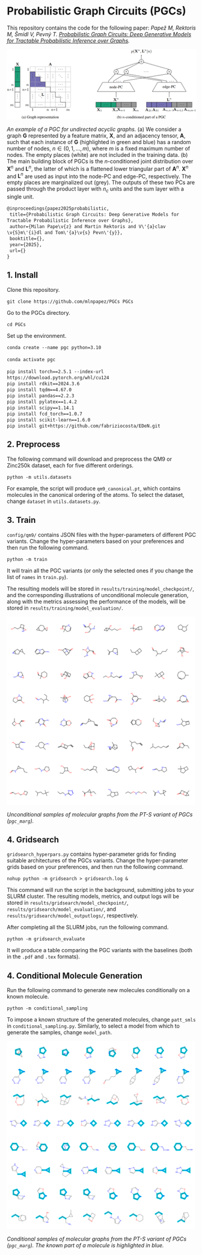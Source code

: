 # Probabilistic Graph Circuits (PGCs)

This repository contains the code for the following paper: *Papež M, Rektoris M, Šmídl V, Pevný T. [Probabilistic Graph Circuits: Deep Generative Models for Tractable Probabilistic Inference over Graphs]().*

<!-- ![](plots/pgc.png "An example of a PGC for undirected acyclic graphs.") -->

<img src="plots/pgc.png"/>

*An example of a PGC for undirected acyclic graphs.* (a) We consider a graph $`\mathbf{G}`$ represented by a feature matrix, $`\mathbf{X}`$, and an adjacency tensor, $`\mathbf{A}`$, such that each instance of $`\mathbf{G}`$ (highlighted in green and blue) has a random number of nodes, $`n\in(0,1,\ldots,m)`$, where $`m`$ is a fixed maximum number of nodes. The empty places (white) are not included in the training data. (b) The main building block of PGCs is the $`n`$-conditioned joint distribution over $`\mathbf{X}^n`$ and $`\mathbf{L}^n`$, the latter of which is a flattened lower triangular part of $`\mathbf{A}^n`$. $`\mathbf{X}^n`$ and $`\mathbf{L}^n`$ are used as input into the node-PC and edge-PC, respectively. The empty places are marginalized out (grey). The outputs of these two PCs are passed through the product layer with $`n_c`$ units and the sum layer with a single unit.

```
@inproceedings{papez2025probabilistic,
 title={Probabilistic Graph Circuits: Deep Generative Models for Tractable Probabilistic Inference over Graphs},
 author={Milan Pape\v{z} and Martin Rektoris and V\'{a}clav \v{S}m\'{i}dl and Tom\'{a}\v{s} Pevn\'{y}},
 booktitle={},
 year={2025},
 url={}
}
```

## 1. Install

Clone this repository.
```
git clone https://github.com/mlnpapez/PGCs PGCs
```

Go to the PGCs directory.
```
cd PGCs
```

Set up the environment.
```
conda create --name pgc python=3.10

conda activate pgc

pip install torch==2.5.1 --index-url https://download.pytorch.org/whl/cu124
pip install rdkit==2024.3.6
pip install tqdm==4.67.0
pip install pandas==2.2.3
pip install pylatex==1.4.2
pip install scipy==1.14.1
pip install fcd_torch==1.0.7
pip install scikit-learn==1.6.0
pip install git+https://github.com/fabriziocosta/EDeN.git
```

## 2. Preprocess
The following command will download and preprocess the QM9 or Zinc250k dataset, each for five different orderings.
```
python -m utils.datasets
```
For example, the script will produce `qm9_canonical.pt`, which contains molecules in the canonical ordering of the atoms. To select the dataset, change `dataset` in `utils.datasets.py`.

## 3. Train
`config/qm9/` contains JSON files with the hyper-parameters of different PGC variants. Change the hyper-parameters based on your preferences and then run the following command.
```
python -m train
```
It will train all the PGC variants (or only the selected ones if you change the list of `names` in `train.py`).

The resulting models will be stored in `results/training/model_checkpoint/`, and the corresponding illustrations of unconditional molecule generation, along with the metrics assessing the performance of the models, will be stored in `results/training/model_evaluation/`.

<img src="plots/unconditional_generation.png" width="500"/>

*Unconditional samples of molecular graphs from the PT-S variant of PGCs (`pgc_marg`).*

## 4. Gridsearch
`gridsearch_hyperpars.py` contains hyper-parameter grids for finding suitable architectures of the PGCs variants. Change the hyper-parameter grids based on your preferences, and then run the following command.
```
nohup python -m gridsearch > gridsearch.log &
```
This command will run the script in the background, submitting jobs to your SLURM cluster. The resulting models, metrics, and output logs will be stored in `results/gridsearch/model_checkpoint/`, `results/gridsearch/model_evaluation/`, and `results/gridsearch/model_outputlogs/`, respectively.

After completing all the SLURM jobs, run the following command.
```
python -m gridsearch_evaluate
```
It will produce a table comparing the PGC variants with the baselines (both in the `.pdf` and `.tex` formats).

## 4. Conditional Molecule Generation
Run the following command to generate new molecules conditionally on a known molecule.
```
python -m conditional_sampling
```
To impose a known structure of the generated molecules, change `patt_smls` in `conditional_sampling.py`. Similarly, to select a model from which to generate the samples, change `model_path`.

<img src="plots/conditional_generation.png" width="500"/>

*Conditional samples of molecular graphs from the PT-S variant of PGCs (`pgc_marg`). The known part of a molecule is highlighted in blue.*
